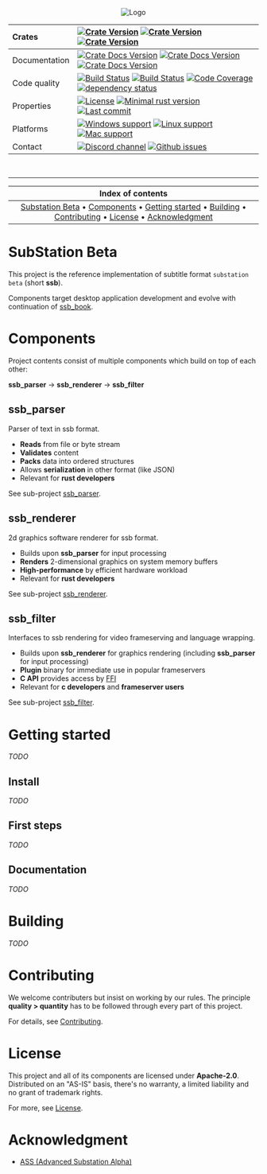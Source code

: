 <p align="center">
    <img src="https://substation-beta.github.io/assets/img/logo.png" alt="Logo"/>
</p>

Crates | [![Crate Version](https://img.shields.io/crates/v/ssb_parser.svg?label=ssb_parser&logo=rust)](https://crates.io/crates/ssb_parser) [![Crate Version](https://img.shields.io/crates/v/ssb_renderer.svg?label=ssb_renderer&logo=rust)](https://crates.io/crates/ssb_renderer) [![Crate Version](https://img.shields.io/crates/v/ssb_filter.svg?label=ssb_filter&logo=rust)](https://crates.io/crates/ssb_filter)
:---|:---
Documentation | [![Crate Docs Version](https://img.shields.io/crates/v/ssb_parser.svg?label=ssb_parser&logo=rust&color=informational)](https://docs.rs/ssb_parser) [![Crate Docs Version](https://img.shields.io/crates/v/ssb_renderer.svg?label=ssb_renderer&logo=rust&color=informational)](https://docs.rs/ssb_renderer) [![Crate Docs Version](https://img.shields.io/crates/v/ssb_filter.svg?label=ssb_filter&logo=rust&color=informational)](https://docs.rs/ssb_filter)
Code quality | [![Build Status](https://img.shields.io/travis/substation-beta/ssb_implementation.svg?logo=travis)](https://travis-ci.org/substation-beta/ssb_implementation) [![Build Status](https://img.shields.io/appveyor/ci/Youka/ssb-implementation.svg?logo=appveyor)](https://ci.appveyor.com/project/Youka/ssb-implementation) [![Code Coverage](https://img.shields.io/codecov/c/github/substation-beta/ssb_implementation.svg?logo=Codecov)](https://codecov.io/gh/substation-beta/ssb_implementation) [![dependency status](https://deps.rs/repo/github/substation-beta/ssb_implementation/status.svg)](https://deps.rs/repo/github/substation-beta/ssb_implementation)
Properties | [![License](https://img.shields.io/github/license/substation-beta/ssb_implementation.svg?logo=github)](https://github.com/substation-beta/ssb_implementation/blob/master/LICENSE) [![Minimal rust version](https://img.shields.io/badge/rust-v1.37%2B-blue?logo=rust)](https://github.com/rust-lang/rust/blob/master/RELEASES.md#version-1370-2019-08-15)  [![Last commit](https://img.shields.io/github/last-commit/substation-beta/ssb_implementation.svg?logo=github)](https://github.com/substation-beta/ssb_implementation/graphs/commit-activity)
Platforms | [![Windows support](https://img.shields.io/badge/Windows-supported-success.svg?logo=Windows)](https://en.wikipedia.org/wiki/Microsoft_Windows) [![Linux support](https://img.shields.io/badge/Linux-supported-success.svg?logo=Linux)](https://en.wikipedia.org/wiki/Linux) [![Mac support](https://img.shields.io/badge/OSX-not%20willingly-inactive.svg?logo=Apple)](https://en.wikipedia.org/wiki/MacOS)
Contact | [![Discord channel](https://img.shields.io/discord/586927398277087235.svg?logo=discord)](https://discord.gg/H8HnPSv) [![Github issues](https://img.shields.io/github/issues/substation-beta/ssb_implementation.svg?logo=github)](https://github.com/substation-beta/ssb_implementation/issues)

&nbsp;

---

| Index of contents |
|:---:|
| [Substation Beta](#substation-beta) &bull; [Components](#components) &bull; [Getting started](#getting-started) &bull; [Building](#building) &bull; [Contributing](#contributing) &bull; [License](#license) &bull; [Acknowledgment](#acknowledgment) |

# SubStation Beta
This project is the reference implementation of subtitle format `substation beta` (short **ssb**).

Components target desktop application development and evolve with continuation of [ssb_book](https://github.com/substation-beta/ssb_book).

# Components
Project contents consist of multiple components which build on top of each other:

**ssb_parser** &rarr; **ssb_renderer** &rarr; **ssb_filter**

## ssb_parser
Parser of text in ssb format.

* **Reads** from file or byte stream
* **Validates** content
* **Packs** data into ordered structures
* Allows **serialization** in other format (like JSON)
* Relevant for **rust developers**

See sub-project [ssb_parser](https://github.com/substation-beta/ssb_implementation/tree/master/ssb_parser).

## ssb_renderer
2d graphics software renderer for ssb format.

* Builds upon **ssb_parser** for input processing
* **Renders** 2-dimensional graphics on system memory buffers
* **High-performance** by efficient hardware workload
* Relevant for **rust developers**

See sub-project [ssb_renderer](https://github.com/substation-beta/ssb_implementation/tree/master/ssb_renderer).

## ssb_filter
Interfaces to ssb rendering for video frameserving and language wrapping.

* Builds upon **ssb_renderer** for graphics rendering (including **ssb_parser** for input processing)
* **Plugin** binary for immediate use in popular frameservers
* **C API** provides access by [FFI](https://en.wikipedia.org/wiki/Foreign_function_interface)
* Relevant for **c developers** and **frameserver users**

See sub-project [ssb_filter](https://github.com/substation-beta/ssb_implementation/tree/master/ssb_filter).

# Getting started
*TODO*
## Install
*TODO*
## First steps
*TODO*
## Documentation
*TODO*

# Building
*TODO*

# Contributing
We welcome contributers but insist on working by our rules. The principle **quality > quantity** has to be followed through every part of this project.

For details, see [Contributing](https://github.com/substation-beta/ssb_implementation/blob/master/CONTRIBUTING.md).

# License
This project and all of its components are licensed under **Apache-2.0**. Distributed on an "AS-IS" basis, there's no warranty, a limited liability and no grant of trademark rights.

For more, see [License](https://github.com/substation-beta/ssb_implementation/blob/master/LICENSE).

# Acknowledgment
* [ASS (Advanced Substation Alpha)](https://en.wikipedia.org/wiki/SubStation_Alpha#Advanced_SubStation_Alpha)